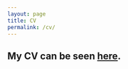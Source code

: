 ```yaml
---
layout: page
title: CV
permalink: /cv/
---
```

## My CV can be seen [here](hyf015.github.io/assets/CV.pdf).
